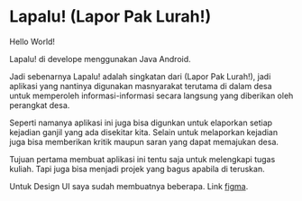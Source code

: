 # Lapalu! (Lapor Pak Lurah!)

Hello World!

Lapalu! di develope menggunakan Java Android.

Jadi sebenarnya Lapalu! adalah singkatan dari (Lapor Pak Lurah!), jadi aplikasi yang nantinya digunakan masnyarakat terutama di dalam desa untuk memperoleh informasi-informasi secara langsung yang diberikan oleh perangkat desa.

Seperti namanya aplikasi ini juga bisa digunkan untuk elaporkan setiap kejadian ganjil yang ada disekitar kita. Selain untuk melaporkan kejadian juga bisa memberikan kritik maupun saran yang dapat memajukan desa.

Tujuan pertama membuat aplikasi ini tentu saja untuk melengkapi tugas kuliah. Tapi juga bisa menjadi projek yang bagus apabila di teruskan. 

Untuk Design UI saya sudah membuatnya beberapa.
Link [figma](https://www.figma.com/file/u19eJCrQqhtZwEmgzvVKDm/LAPALU!?node-id=104%3A24).
